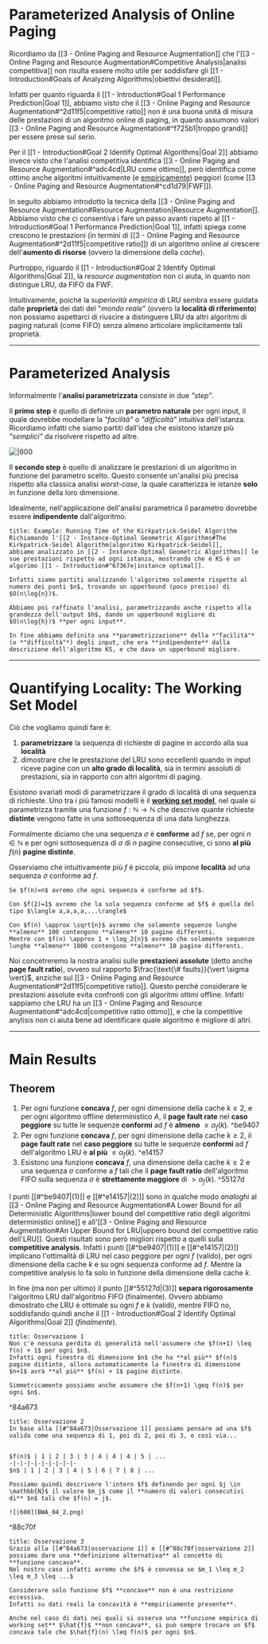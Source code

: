 # Parameterized Analysis of Online Paging
Ricordiamo da [[3 - Online Paging and Resource Augmentation]] che l'[[3 - Online Paging and Resource Augmentation#Competitive Analysis|analisi competitiva]] non risulta essere molto utile per soddisfare gli [[1 - Introduction#Goals of Analyzing Algorithms|obiettivi desiderati]].

Infatti per quanto riguarda il [[1 - Introduction#Goal 1 Performance Prediction|Goal 1]], abbiamo visto che il [[3 - Online Paging and Resource Augmentation#^2d11f5|competitive ratio]] non è una buona unità di misura delle prestazioni di un algoritmo online di paging, in quanto assumono valori [[3 - Online Paging and Resource Augmentation#^f725b1|troppo grandi]] per essere prese sul serio.

Per il [[1 - Introduction#Goal 2 Identify Optimal Algorithms|Goal 2]] abbiamo invece visto che l'analisi competitiva identifica [[3 - Online Paging and Resource Augmentation#^adc4cd|LRU come ottimo]], però identifica come ottimo anche algoritmi intuitivamente (e <u>empiricamente</u>) peggiori (come [[3 - Online Paging and Resource Augmentation#^cd1d79|FWF]]).

In seguito abbiamo introdotto la tecnica della [[3 - Online Paging and Resource Augmentation#Resource Augmentation|Resource Augmentation]].
Abbiamo visto che ci consentiva i fare un passo avanti rispeto al [[1 - Introduction#Goal 1 Performance Prediction|Goal 1]], infatti spiega come crescono le prestazioni (in termini di [[3 - Online Paging and Resource Augmentation#^2d11f5|competitive ratio]]) di un algoritmo online al crescere dell'**aumento di risorse** (ovvero la dimensione della *cache*).

Purtroppo, riguardo il [[1 - Introduction#Goal 2 Identify Optimal Algorithms|Goal 2]], la *resource augmentation* non ci aiuta, in quanto non distingue LRU, da FIFO da FWF.

Intuitivamente, poiché la *superiorità empirica* di LRU sembra essere guidata dalle **proprietà** dei dati del "*mondo reale*" (ovvero la **località di riferimento**) non possiamo aspettarci di riuscire a distinguere LRU da altri algoritmi di paging naturali (come FIFO) senza almeno articolare implicitamente tali proprietà.

-----------
# Parameterized Analysis
Informalmente l'**analisi parametrizzata** consiste in due *"step"*.

Il **primo step** è quello di definire un **parametro naturale** per ogni input, il quale dovrebbe modellare la *"facilità"* o *"difficoltà"* intuitiva dell'istanza.
Ricordiamo infatti che siamo partiti dall'idea che esistono istanze più *"semplici"* da risolvere rispetto ad altre.

![|600](BWA_04_1.png)

Il **secondo step** è quello di analizzare le prestazioni di un algoritmo in funzione del parametro scelto.
Questo consente un'analisi più precisa rispetto alla classica analisi *worst-case*, la quale caratterizza le istanze **solo** in funzione della loro dimensione.

Idealmente, nell'applicazione dell'analisi parametrica il parametro dovrebbe essere **indipendente** dall'algoritmo.

```ad-example
title: Example: Running Time of the Kirkpatrick-Seidel Algorithm
Richiamando l'[[2 - Instance-Optimal Geometric Algorithms#The Kirkpatrick-Seidel Algorithm|algoritmo Kirkpatrick-Seidel]], 
abbiamo analizzato in [[2 - Instance-Optimal Geometric Algorithms]] le sue prestazioni rispetto ad ogni istanza, mostrando che è KS è un algorimo [[1 - Introduction#^67367e|instance optimal]].

Infatti siamo partiti analizzando l'algoritmo solamente rispetto al numero dei punti $n$, trovando un upperbound (poco preciso) di $O(n\log{n})$.

Abbiamo poi raffinato l'analisi, parametrizzando anche rispetto alla grandezza dell'output $h$, dando un upperbound migliore di $O(n\log{h})$ **per ogni input**.

In fine abbiamo definito una **parametrizzazione** della *"facilità"* (o *"difficoltà"*) degli input, che era **indipendente** dalla descrizione dell'algoritmo KS, e che dava un upperbound migliore.
```

-------------
# Quantifying Locality: The Working Set Model
Ciò che vogliamo quindi fare è:
1. **parametrizzare** la sequenza di richieste di pagine in accordo alla sua **località**
2. dimostrare che le prestazione del LRU sono eccellenti quando in input riceve pagine con un **alto grado di località**, sia in termini assoluti di prestazioni, sia in rapporto con altri algoritmi di paging.

Esistono svariati modi di parametrizzare il grado di località di una sequenza di richieste.
Uno tra i più famosi modelli è il **[working set model](https://en.wikipedia.org/wiki/Working_set)**, nel quale si parametrizza tramite una funzione $f: \mathbb{N} \to \mathbb{N}$ che descrive quante richieste **distinte** vengono fatte in una sottosequenza di una data lunghezza.

Formalmente diciamo che una sequenza $\sigma$ è **conforme** ad $f$ se, per ogni $n \in \mathbb{N}$ e per ogni sottosequenza di $\sigma$ di $n$ pagine consecutive, ci sono **al più** $f(n)$ **pagine distinte**.

Osserviamo che intuitivamente più $f$ è piccola, più impone **località** ad una sequenza $\sigma$ conforme ad $f$.

```ad-example
Se $f(n)=n$ avremo che ogni sequenza è conforme ad $f$.

Con $f(2)=1$ avremo che la sola sequenza conforme ad $f$ è quella del tipo $\langle a,a,a,a,...\rangle$

Con $f(n) \approx \sqrt{n}$ avremo che solamente sequenze lunghe **almeno** 100 contengono **almeno** 10 pagine differenti.
Mentre con $f(n) \approx 1 + \log_2{n}$ avremo che solamente sequenze lunghe **almeno** 1000 contengono **almeno** 10 pagine differenti.
```

Noi concetreremo la nostra analisi sulle **prestazioni assolute** (detto anche **page fault ratio**), ovvero sul rapporto $\frac{\text{\# faults}}{\vert \sigma \vert}$, anziche sul [[3 - Online Paging and Resource Augmentation#^2d11f5|competitive ratio]].
Questo perché considerare le prestazioni assolute evita confronti con gli algoritmi ottimi offline.
Infatti sappiamo che LRU ha un [[3 - Online Paging and Resource Augmentation#^adc4cd|competitive ratio ottimo]], e che la competitive anylisis non ci aiuta bene ad identificare quale algoritmo è migliore di altri.

--------------
# Main Results
## Theorem
1. Per ogni funzione **concava** $f$, per ogni dimensione della cache $k \geq 2$, e per ogni algoritmo offline deterministico $A$, il **page fault rate** nel **caso peggiore** su tutte le sequenze **conformi** ad $f$ è **almeno** $\geq \alpha_f(k)$. ^be9407
2. Per ogni funzione **concava** $f$, per ogni dimensione della cache $k \geq 2$, il **page fault rate** nel **caso peggiore** su tutte le sequenze **conformi** ad $f$ dell'algoritmo LRU è **al più** $\leq \alpha_f(k)$. ^e14157
3. Esistono una funzione **concava** $f$, una dimensione della cache $k \geq 2$ e una sequenza $\sigma$ conforme a $f$ tali che il **page fault ratio** dell'algoritmo FIFO sulla sequenza $\sigma$ è **strettamente maggiore** di $> \alpha_f(k)$. ^55127d

I punti [[#^be9407|(1)]] e [[#^e14157|(2)]] sono in qualche modo *analoghi* al [[3 - Online Paging and Resource Augmentation#A Lower Bound for all Deterministic Algorithms|lower bound del competitive ratio degli algoritmi deterministici online]] e all'[[3 - Online Paging and Resource Augmentation#An Upper Bound for LRU|uppero bound del competitive ratio dell'LRU]].
Questi risultati sono però migliori rispetto a quelli sulla **competitive analysis**.
Infatti i punti [[#^be9407|(1)]] e [[#^e14157|(2)]] implicano l'ottimalità di LRU nel caso peggiore per ogni $f$ (valido), per ogni dimensione della cache $k$ e su ogni sequenza conforme ad $f$.
Mentre la competitive analysis lo fa solo in funzione della dimensione della cache $k$.

In fine (ma non per ultimo) il punto [[#^55127d|(3)]] **separa rigorosamente** l'algoritmo LRU dall'algoritmo FIFO (finalmente).
Ovvero abbiamo dimostrato che LRU è ottimale su ogni $f$ e $k$ (validi), mentre FIFO no, soddisfando quindi anche il [[1 - Introduction#Goal 2 Identify Optimal Algorithms|Goal 2]] (*finalmente*).

```ad-note
title: Osservazione 1
Non c'è nessuna perdita di generalità nell'assumere che $f(n+1) \leq f(n) + 1$ per ogni $n$.
Infatti ogni finestra di dimensione $n$ che ha **al più** $f(n)$ pagine distinte, allora automaticamente la finestra di dimensione $n+1$ avrà **al più** $f(n) + 1$ pagine distinte.

Simmetricamente possiamo anche assumere che $f(n+1) \geq f(n)$ per ogni $n$.
```

^84a673

```ad-note
title: Osservazione 2
In base alla [[#^84a673|Osservazione 1]] possiamo pensare ad una $f$ valida come una sequenza di 1, poi di 2, poi di 3, e così via...


$f(n)$ | 1 | 2 | 3 | 3 | 4 | 4 | 4 | 5 | ...
-|-|-|-|-|-|-|-|-|-
$n$ | 1 | 2 | 3 | 4 | 5 | 6 | 7 | 8 | ...

Possiamo quindi descrivere l'intero $f$ definendo per ogni $j \in \mathbb{N}$ il valore $m_j$ come il **numero di valori consecutivi di** $n$ tali che $f(n) = j$.

![|600](BWA_04_2.png)
```

^88c70f

```ad-note
title: Osservazione 3
Grazie alla [[#^84a673|osservazione 1]] e [[#^88c70f|osservazione 2]] possiamo dare una **definizione alternativa** al concetto di **funzione concava**.
Nel nostro caso infatti avremo che $f$ è convessa se $m_1 \leq m_2 \leq m_3 \leq ...$
```

```ad-important
Considerare solo funzione $f$ **concave** non è una restrizione eccessiva.
Infatti su dati reali la concavità è **empiricamente presente**.

Anche nel caso di dati nei quali si osserva una **funzione empirica di working set** $\hat{f}$ **non concava**, si può sempre trocare un $f$ concava tale che $\hat{f}(n) \leq f(n)$ per ogni $n$.
```




